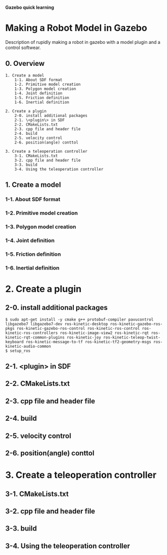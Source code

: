 __Gazebo quick learning__  
# Making a Robot Model in Gazebo  
Description of rupidly making a robot in gazebo with a model plugin and a control softwear.

## 0. Overview

    1. Create a model  
        1-1. About SDF format  
        1-2. Primitive model creation  
        1-3. Polygon model creation  
        1-4. Joint definition  
        1-5. Friction definition  
        1-6. Inertial definition   

    2. Create a plugin  
        2-0. install additional packages  
        2-1. \<plugin\> in SDF  
        2-2. CMakeLists.txt  
        2-3. cpp file and header file  
        2-4. build  
        2-5. velocity control
        2-6. position(angle) conttol

    3. Create a teleoperation controller  
        3-1. CMakeLists.txt  
        3-2. cpp file and header file  
        3-3. build  
        3-4. Using the teleoperation controller   

## 1. Create a model  

### 1-1. About SDF format  

### 1-2. Primitive model creation  

### 1-3. Polygon model creation  

### 1-4. Joint definition  

### 1-5. Friction definition  

### 1-6. Inertial definition 

# 2. Create a plugin  
## 2-0. install additional packages  
    $ sudo apt-get install -y cmake g++ protobuf-compiler pavucontrol libgazebo7 libgazebo7-dev ros-kinetic-desktop ros-kinetic-gazebo-ros-pkgs ros-kinetic-gazebo-ros-control ros-kinetic-ros-control ros-kinetic-ros-controllers ros-kinetic-image-view2 ros-kinetic-rqt ros-kinetic-rqt-common-plugins ros-kinetic-joy ros-kinetic-teleop-twist-keyboard ros-kinetic-message-to-tf ros-kinetic-tf2-geometry-msgs ros-kinetic-audio-common  
    $ setup_ros  

## 2-1. \<plugin\> in SDF  

## 2-2. CMakeLists.txt  

## 2-3. cpp file and header file  

## 2-4. build  

## 2-5. velocity control

## 2-6. position(angle) conttol

# 3. Create a teleoperation controller  

## 3-1. CMakeLists.txt  

## 3-2. cpp file and header file  

## 3-3. build  

## 3-4. Using the teleoperation controller   
